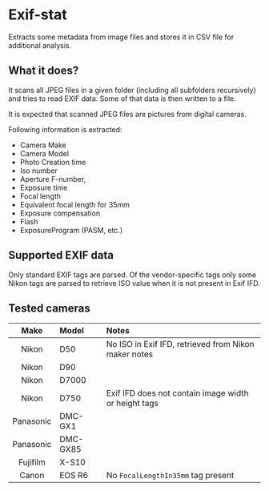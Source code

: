 # Exif-stat

Extracts some metadata from image files and stores it in CSV file for additional analysis.

## What it does?

It scans all JPEG files in a given folder (including all subfolders recursively) and tries to read EXIF data. Some of that data is then written to a file.

It is expected that scanned JPEG files are pictures from digital cameras.

Following information is extracted:

 - Camera Make
 - Camera Model
 - Photo Creation time
 - Iso number
 - Aperture F-number,
 - Exposure time
 - Focal length
 - Equivalent focal length for 35mm
 - Exposure compensation
 - Flash
 - ExposureProgram (PASM, etc.)
 
## Supported EXIF data

Only standard EXIF tags are parsed. Of the vendor-specific tags only some Nikon tags are parsed to retrieve ISO value when it is not present in Exif IFD.

## Tested cameras

| Make      | Model    | Notes                                                |
|:---------:|:---------|:-----------------------------------------------------|
| Nikon     | D50      | No ISO in Exif IFD, retrieved from Nikon maker notes |
| Nikon     | D90      |                                                      |
| Nikon     | D7000    |                                                      |
| Nikon     | D750     | Exif IFD does not contain image width or height tags |
| Panasonic | DMC-GX1  |                                                      |
| Panasonic | DMC-GX85 |                                                      |
| Fujifilm  | X-S10    |                                                      |
| Canon     | EOS R6   | No `FocalLengthIn35mm` tag present                   |

